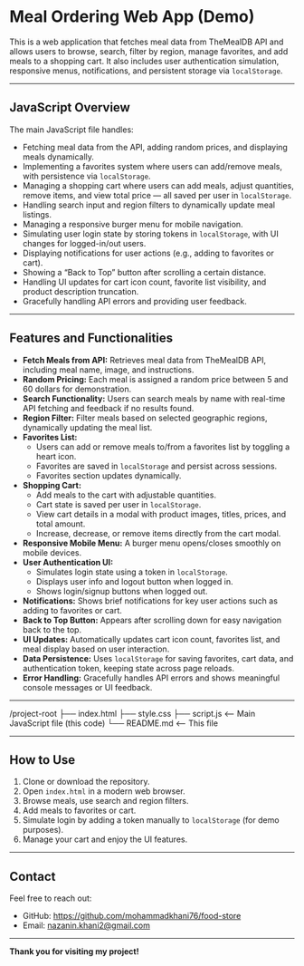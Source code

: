# Meal Ordering Web App (Demo)

This is a web application that fetches meal data from TheMealDB API and allows users to browse, search, filter by region, manage favorites, and add meals to a shopping cart. It also includes user authentication simulation, responsive menus, notifications, and persistent storage via `localStorage`.

---

## JavaScript Overview

The main JavaScript file handles:

- Fetching meal data from the API, adding random prices, and displaying meals dynamically.
- Implementing a favorites system where users can add/remove meals, with persistence via `localStorage`.
- Managing a shopping cart where users can add meals, adjust quantities, remove items, and view total price — all saved per user in `localStorage`.
- Handling search input and region filters to dynamically update meal listings.
- Managing a responsive burger menu for mobile navigation.
- Simulating user login state by storing tokens in `localStorage`, with UI changes for logged-in/out users.
- Displaying notifications for user actions (e.g., adding to favorites or cart).
- Showing a “Back to Top” button after scrolling a certain distance.
- Handling UI updates for cart icon count, favorite list visibility, and product description truncation.
- Gracefully handling API errors and providing user feedback.

---

## Features and Functionalities

- **Fetch Meals from API:** Retrieves meal data from TheMealDB API, including meal name, image, and instructions.
- **Random Pricing:** Each meal is assigned a random price between 5 and 60 dollars for demonstration.
- **Search Functionality:** Users can search meals by name with real-time API fetching and feedback if no results found.
- **Region Filter:** Filter meals based on selected geographic regions, dynamically updating the meal list.
- **Favorites List:**  
  - Users can add or remove meals to/from a favorites list by toggling a heart icon.  
  - Favorites are saved in `localStorage` and persist across sessions.  
  - Favorites section updates dynamically.
- **Shopping Cart:**  
  - Add meals to the cart with adjustable quantities.  
  - Cart state is saved per user in `localStorage`.  
  - View cart details in a modal with product images, titles, prices, and total amount.  
  - Increase, decrease, or remove items directly from the cart modal.
- **Responsive Mobile Menu:** A burger menu opens/closes smoothly on mobile devices.
- **User Authentication UI:**  
  - Simulates login state using a token in `localStorage`.  
  - Displays user info and logout button when logged in.  
  - Shows login/signup buttons when logged out.
- **Notifications:** Shows brief notifications for key user actions such as adding to favorites or cart.
- **Back to Top Button:** Appears after scrolling down for easy navigation back to the top.
- **UI Updates:** Automatically updates cart icon count, favorites list, and meal display based on user interaction.
- **Data Persistence:** Uses `localStorage` for saving favorites, cart data, and authentication token, keeping state across page reloads.
- **Error Handling:** Gracefully handles API errors and shows meaningful console messages or UI feedback.

---
/project-root
├── index.html
├── style.css
├── script.js          <-- Main JavaScript file (this code)
└── README.md          <-- This file

---

## How to Use

1. Clone or download the repository.
2. Open `index.html` in a modern web browser.
3. Browse meals, use search and region filters.
4. Add meals to favorites or cart.
5. Simulate login by adding a token manually to `localStorage` (for demo purposes).
6. Manage your cart and enjoy the UI features.

---

## Contact

Feel free to reach out:

- GitHub: https://github.com/mohammadkhani76/food-store
- Email: nazanin.khani2@gmail.com

---

**Thank you for visiting my project!**